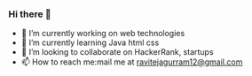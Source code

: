 ### Hi there 👋
- 🔭 I’m currently working on web technologies
- 🌱 I’m currently learning Java html css 
- 👯 I’m looking to collaborate on HackerRank, startups
- 📫 How to reach me:mail me at ravitejagurram12@gmail.com

